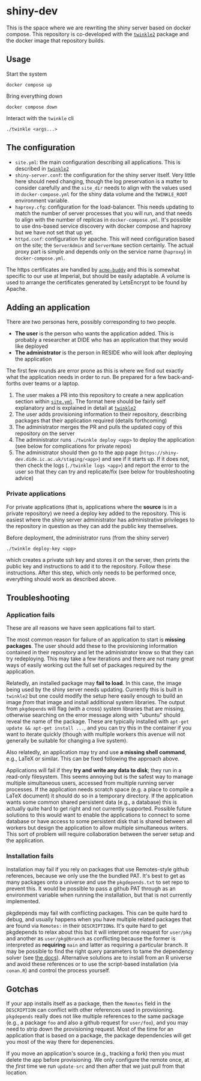 # shiny-dev

This is the space where we are rewriting the shiny server based on docker compose.  This repository is co-developed with the [`twinkle2`](https://github.com/mrc-ide/twinkle2/) package and the docker image that repository builds.

## Usage

Start the system

```
docker compose up
```

Bring everything down

```
docker compose down
```

Interact with the `twinkle` cli

```
./twinkle <args...>
```

## The configuration

* `site.yml`: the main configuration describing all applications. This is described in [`twinkle2`](https://github.com/mrc-ide/twinkle2/)
* `shiny-server.conf`: the configuration for the shiny server itself. Very little here should need changing, though the log preservation is a matter to consider carefully and the `site_dir` needs to align with the values used in `docker-compose.yml` for the shiny data volume and the `TWINKLE_ROOT` environment variable.
* `haproxy.cfg`: configuration for the load-balancer.  This needs updating to match the number of server processes that you will run, and that needs to align with the number of replicas in `docker-compose.yml`.  It's possible to use dns-based service discovery with docker compose and haproxy but we have not set that up yet.
* `httpd.conf`: configuration for apache. This will need configuration based on the site; the `ServerAdmin` and `ServerName` section certainly.  The actual proxy part is simple and depends only on the service name (`haproxy`) in `docker-compose.yml`.

The https certificates are handled by [`acme-buddy`](https://github.com/reside-ic/acme-buddy/) and this is somewhat specific to our use at Imperial, but should be easily adaptable.  A volume is used to arrange the certificates generated by LetsEncrypt to be found by Apache.

## Adding an application

There are two personas here, possibly corresponding to two people.

* **The user** is the person who wants the application added.  This is probably a researcher at DIDE who has an application that they would like deployed
* **The administrator** is the person in RESIDE who will look after deploying the application

The first few rounds are error prone as this is where we find out exactly what the application needs in order to run.  Be prepared for a few back-and-forths over teams or a laptop.

1. The user makes a PR into this repository to create a new application section within [`site.yml`](site.yml).  The format here should be fairly self explanatory and is explained in detail at [`twinkle2`](https://github.com/mrc-ide/twinkle2/)
1. The user adds provisioning information to their repository, describing packages that their application required (details forthcoming)
1. The administrator merges the PR and pulls the updated copy of this repository on the server
1. The administrator runs `./twinkle deploy <app>` to deploy the application (see below for complications for private repos)
1. The administrator should then go to the app page (`https://shiny-dev.dide.ic.ac.uk/staging/<app>`) and see if it starts up.  If it does not, then check the logs (`./twinkle logs <app>`) and report the error to the user so that they can try and replicate/fix (see below for troubleshooting advice)

### Private applications

For private applications (that is, applications where the **source** is in a private repository) we need a deploy key added to the repository.  This is easiest where the shiny server administrator has administrative privileges to the repository in question as they can add the public key themselves.

Before deployment, the administrator runs (from the shiny server)

```
./twinkle deploy-key <app>
```

which creates a private ssh key and stores it on the server, then prints the public key and instructions to add it to the repository.  Follow these instructions.  After this step, which only needs to be performed once, everything should work as described above.

## Troubleshooting

### Application fails

These are all reasons we have seen applications fail to start.

The most common reason for failure of an application to start is **missing packages**.  The user should add these to the provisioning information contained in their repository and let the administrator know so that they can try redeploying.  This may take a few iterations and there are not many great ways of easily working out the full set of packages required by the application.

Relatedly, an installed package may **fail to load**.  In this case, the image being used by the shiny server needs updating.  Currently this is built in `twinkle2` but one could modify the setup here easily enough to build an image *from* that image and install additional system libraries.  The output from `pkgdepends` will flag (with a cross) system libraries that are missing, otherwise searching on the error message along with "ubuntu" should reveal the name of the package.  These are typically installed with `apt-get update && apt-get install ...`, and you can try this in the container if you want to iterate quickly (though with multiple workers this avenue will not generally be suitable for changing a live system).

Also relatedly, an application may try and use **a missing shell command**, e.g., LaTeX or similar.  This can be fixed following the approach above.

Applications will fail if they **try and write any data to disk**; they run in a read-only filesystem.  This seems annoying but is the safest way to manage multiple simultaneous users, accessed from multiple running server processes.  If the application needs scratch space (e.g. a place to compile a LaTeX document) it should do so in a temporary directory.  If the application wants some common shared persistent data (e.g., a database) this is actually quite hard to get right and not currently supported.  Possible future solutions to this would want to enable the applications to connect to some database or have access to some persistent disk that is shared between all workers but design the application to allow multiple simultaneous writers.  This sort of problem will require collaboration between the server setup and the application.

### Installation fails

Installation may fail if you rely on packages that use Remotes-style github references, because we only use the the bundled PAT.  It's best to get as many packages onto a universe and use the `pkgdepends.txt` to set repo to prevent this.  It would be possible to pass a github PAT through as an environment variable when running the installation, but that is not currently implemented.

pkgdepends may fail with conflicting packages.  This can be quite hard to debug, and usually happens when you have multiple related packages that are found via `Remotes:` in their `DESCRIPTION`s.  It's quite hard to get pkgdepends to relax about this but it will interpret one request for `user/pkg` and another as `user/pkg@branch` as conflicting because the former is interpreted as **requiring** `main` and latter as requiring a particular branch.  It may be possible to find the right query parameters to tame the dependency solver (see [the docs](https://r-lib.github.io/pkgdepends/reference/pkg_refs.html)).  Alternative solutions are to install from an R universe and avoid these references or to use the script-based installation (via `conan.R`) and control the process yourself.

## Gotchas

If your app installs itself as a package, then the `Remotes` field in the `DESCRIPTION` can conflict with other references used in provisioning.  `pkgdepends` really does not like multiple references to the same package (e.g., a package `foo` and also a github request for `user/foo`), and you may need to strip down the provisioning request.  Most of the time for an application that is based on a package, the package dependencies will get you most of the way there for depenencies.

If you move an application's source (e.g., tracking a fork) then you must delete the app before provisioning.  We only configure the remote once, at the *first* time we run `update-src` and then after that we just pull from that location.
